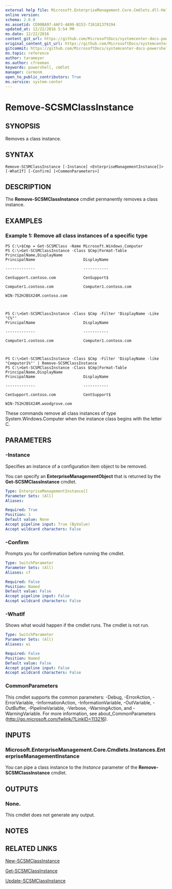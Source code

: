 ```yaml
---
external help file: Microsoft.EnterpriseManagement.Core.Cmdlets.dll-Help.xml
online version: 
schema: 2.0.0
ms.assetid: CD90BA97-4AF3-4A99-B153-726181379194
updated_at: 12/22/2016 5:54 PM
ms.date: 12/22/2016
content_git_url: https://github.com/MicrosoftDocs/systemcenter-docs-powershell/blob/live/systemcenter-cmdlets/SystemCenter2016/ServiceManagerCore/vlatest/Remove-SCSMClassInstance.md
original_content_git_url: https://github.com/MicrosoftDocs/systemcenter-docs-powershell/blob/live/systemcenter-cmdlets/SystemCenter2016/ServiceManagerCore/vlatest/Remove-SCSMClassInstance.md
gitcommit: https://github.com/MicrosoftDocs/systemcenter-docs-powershell/blob/17c3a51bd892aad46c731d9f381f0704b4815004/systemcenter-cmdlets/SystemCenter2016/ServiceManagerCore/vlatest/Remove-SCSMClassInstance.md
ms.topic: reference
author: tarameyer
ms.author: cfreeman
keywords: powershell, cmdlet
manager: carmonm
open_to_public_contributors: True
ms.service: system-center
---
```


# Remove-SCSMClassInstance

## SYNOPSIS
Removes a class instance.

## SYNTAX

```
Remove-SCSMClassInstance [-Instance] <EnterpriseManagementInstance[]> [-WhatIf] [-Confirm] [<CommonParameters>]
```

## DESCRIPTION
The **Remove-SCSMClassInstance** cmdlet permanently removes a class instance.

## EXAMPLES

### Example 1: Remove all class instances of a specific type
```
PS C:\>$Cmp = Get-SCSMClass -Name Microsoft.Windows.Computer
PS C:\>Get-SCSMClassInstance -Class $Cmp|Format-Table PrincipalName,DisplayName
PrincipalName                     DisplayName

-------------                     -----------

CenSupport.contoso.com            CenSupport$

Computer1.contoso.com             Computer1.contoso.com

WIN-752HJBSX24M.contoso.com



PS C:\>Get-SCSMClassInstance -Class $Cmp -Filter 'DisplayName -Like "C%"'
PrincipalName                     DisplayName

-------------                     -----------

Computer1.contoso.com             Computer1.contoso.com



PS C:\>Get-SCSMClassInstance -Class $Cmp -Filter 'DisplayName -like "Computer1%"' | Remove-SCSMClassInstance
PS C:\>Get-SCSMClassInstance -Class $Cmp|Format-Table PrincipalName,DisplayName
PrincipalName                     DisplayName

-------------                     -----------

CenSupport.contoso.com            CentSupport$

WIN-752HJBSX24M.woodgrove.com
```

These commands remove all class instances of type System.Windows.Computer when the instance class begins with the letter C.

## PARAMETERS

### -Instance
Specifies an instance of a configuration item object to be removed.

You can specify an **EnterpriseManagementObject** that is returned by the **Get-SCSMClassInstance** cmdlet.

```yaml
Type: EnterpriseManagementInstance[]
Parameter Sets: (All)
Aliases: 

Required: True
Position: 1
Default value: None
Accept pipeline input: True (ByValue)
Accept wildcard characters: False
```

### -Confirm
Prompts you for confirmation before running the cmdlet.

```yaml
Type: SwitchParameter
Parameter Sets: (All)
Aliases: cf

Required: False
Position: Named
Default value: False
Accept pipeline input: False
Accept wildcard characters: False
```

### -WhatIf
Shows what would happen if the cmdlet runs.
The cmdlet is not run.

```yaml
Type: SwitchParameter
Parameter Sets: (All)
Aliases: wi

Required: False
Position: Named
Default value: False
Accept pipeline input: False
Accept wildcard characters: False
```

### CommonParameters
This cmdlet supports the common parameters: -Debug, -ErrorAction, -ErrorVariable, -InformationAction, -InformationVariable, -OutVariable, -OutBuffer, -PipelineVariable, -Verbose, -WarningAction, and -WarningVariable. For more information, see about_CommonParameters (http://go.microsoft.com/fwlink/?LinkID=113216).

## INPUTS

### Microsoft.EnterpriseManagement.Core.Cmdlets.Instances.EnterpriseManagementInstance
You can pipe a class instance to the *Instance* parameter of the **Remove-SCSMClassInstance** cmdlet.

## OUTPUTS

### None.
This cmdlet does not generate any output.

## NOTES

## RELATED LINKS

[New-SCSMClassInstance](xref:SystemCenter2016/ServiceManagerCore/vlatest/New-SCSMClassInstance.md)

[Get-SCSMClassInstance](xref:SystemCenter2016/ServiceManagerCore/vlatest/Get-SCSMClassInstance.md)

[Update-SCSMClassInstance](xref:SystemCenter2016/ServiceManagerCore/vlatest/Update-SCSMClassInstance.md)

